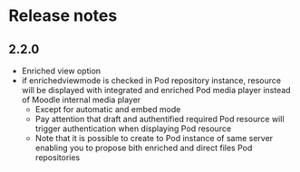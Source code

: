 # Release notes
## 2.2.0
* Enriched view option
* if enrichedviewmode is checked in Pod repository instance, resource will be displayed with integrated and enriched Pod media player instead of Moodle internal media player
  * Except for automatic and embed mode
  * Pay attention that draft and authentified required Pod resource will trigger authentication when displaying Pod resource
  * Note that it is possible to create to Pod instance of same server enabling you to propose bith enriched and direct files Pod repositories